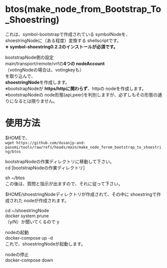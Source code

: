 # btos(make_node_from_Bootstrap_To_Shoestring)
これは、symbol-bootstrapで作成されている symbolNodeを、  
shoestringNodeに（ある程度）変換する shellscriptです。  
**※ symbol-shoestring0.2.2のインストールが必須です。**
  
bootstrapNode側の設定  
main/transport/remote/vrfの**4つの nodeAccount**  
（votingNodeの場合は、votingkeyも）  
を取り込んで、  
**shoestringNode**を作成します。  
※bootstrapNodeが **https/httpに関わらず**、httpの nodeを作成します。  
※bootstrapNodeの node形態(api,peer)を判別しますが、必ずしもその形態の通りになるとは限りません。
  
# 使用方法
$HOMEで、  
`wget https://github.com/dusanjp-and-pasomi/tools/raw/refs/heads/main/make_node_forom_bootstrap_to_shoestring/btos`  
  
bootstrapNodeの作業ディレクトリに移動して下さい。  
cd [bootstrapNodeの作業ディレクトリ]  
  
sh ~/btos  
この後は、質問と指示が出ますので、それに従って下さい。  
  
$HOME/shoestringNodeディレクトリが作成されて、その中に shoestringで作成された nodeが作成されます。  
  
cd ~/shoestringNode  
docker system prune  
（y/N）か聞いてくるので y  
  
nodeの起動  
docker-compose up -d  
これで、shoestringNodeが起動します。
  
nodeの停止  
docker-compose down  
